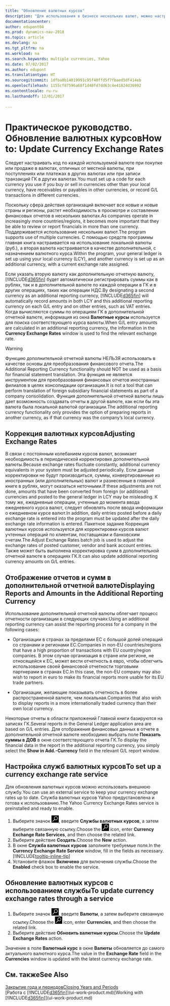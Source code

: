 ```yaml
---
title: "Обновление валютных курсов"
description: "Для использования в бизнесе нескольких валют, можно настроить код по каждой используемой валюте и использовать внешний сервис валютного курса, например Yahoo."
documentationcenter: 
author: edupont04
ms.prod: dynamics-nav-2018
ms.topic: article
ms.devlang: na
ms.tgt_pltfrm: na
ms.workload: na
ms.search.keywords: multiple currencies, Yahoo
ms.date: 07/02/2017
ms.author: edupont
ms.translationtype: HT
ms.sourcegitcommit: 1dfba8b14019991c95f40ffd5f7fbaed5df414eb
ms.openlocfilehash: 1155cf87596a68f1d48fd7dd63c4e41824d36992
ms.contentlocale: ru-ru
ms.lasthandoff: 12/01/2017

---
```

# <a name="how-to-update-currency-exchange-rates"></a><span data-ttu-id="1efc0-103">Практическое руководство. Обновление валютных курсов</span><span class="sxs-lookup"><span data-stu-id="1efc0-103">How to: Update Currency Exchange Rates</span></span>
<span data-ttu-id="1efc0-104">Следует настраивать код по каждой используемой валюте при покупке или продаже в валютах, отличных от местной валюты, при поступлениях или платежах в других валютах или при записи транзакций ГК в других валютах.</span><span class="sxs-lookup"><span data-stu-id="1efc0-104">You must set up a code for each currency you use if you buy or sell in currencies other than your local currency, have receivables or payables in other currencies, or record G/L transactions in different currencies.</span></span>  

<span data-ttu-id="1efc0-105">Поскольку сфера действия организаций включает все новые и новые страны и регионы, растет необходимость в просмотре и составлении финансовых отчетов в нескольких валютах.</span><span class="sxs-lookup"><span data-stu-id="1efc0-105">As companies operate in increasingly more countries/regions, it becomes more important that they be able to review or report financials in more than one currency.</span></span> <span data-ttu-id="1efc0-106">Поддерживается использование нескольких валют.</span><span class="sxs-lookup"><span data-stu-id="1efc0-106">The program supports use of multiple currencies.</span></span> <span data-ttu-id="1efc0-107">С помощью средств программы главная книга настраивается на использование локальной валюты (руб.), а вторая валюта настраивается в качестве дополнительной, с назначением валютного курса.</span><span class="sxs-lookup"><span data-stu-id="1efc0-107">Within the program, your general ledger is set up using your local currency (LCY), and another currency is set up as an additional currency, with a current exchange rate assigned.</span></span>  

 <span data-ttu-id="1efc0-108">Если указать вторую валюту как дополнительную отчетную валюту, [!INCLUDE[d365fin](includes/d365fin_md.md)] будет автоматически регистрировать суммы как в рублях, так и в дополнительной валюте по каждой операции в ГК и в других операциях, таких как операции НДС.</span><span class="sxs-lookup"><span data-stu-id="1efc0-108">By designating a second currency as an additional reporting currency, [!INCLUDE[d365fin](includes/d365fin_md.md)] will automatically record amounts in both LCY and this additional reporting currency on each G/L entry and on other entries, such as VAT entries.</span></span> <span data-ttu-id="1efc0-109">Когда вычисляются суммы по операциям ГК в дополнительной отчетной валюте, информация из окна **Валютные курсы** используется для поиска соответствующего курса валюты.</span><span class="sxs-lookup"><span data-stu-id="1efc0-109">When G/L entry amounts are calculated in an additional reporting currency, the information in the **Currency Exchange Rates** window is used to find the relevant exchange rate.</span></span>  

> [!WARNING]  
>  <span data-ttu-id="1efc0-110">Функцию дополнительной отчетной валюты НЕЛЬЗЯ использовать в качестве основы для преобразования финансового отчета.</span><span class="sxs-lookup"><span data-stu-id="1efc0-110">The Additional Reporting Currency functionality should NOT be used as a basis for financial statement translation.</span></span> <span data-ttu-id="1efc0-111">Эта функция не является инструментом для преобразования финансовых отчетов иностранных филиалов в целях консолидации организации.</span><span class="sxs-lookup"><span data-stu-id="1efc0-111">It is not a tool that can perform translation of foreign subsidiary financial statements as part of a company consolidation.</span></span> <span data-ttu-id="1efc0-112">Функция дополнительной отчетной валюты лишь дает возможность создавать отчеты в другой валюте, как если бы эта валюта была локальной валютой организации.</span><span class="sxs-lookup"><span data-stu-id="1efc0-112">The additional reporting currency functionality only provides the option of preparing reports in another currency, as if that currency was the company’s local currency.</span></span>

## <a name="adjusting-exchange-rates"></a><span data-ttu-id="1efc0-113">Коррекция валютных курсов</span><span class="sxs-lookup"><span data-stu-id="1efc0-113">Adjusting Exchange Rates</span></span>  
<span data-ttu-id="1efc0-114">В связи с постоянным колебанием курсов валют, возникает необходимость в периодической корректировке дополнительной валюты.</span><span class="sxs-lookup"><span data-stu-id="1efc0-114">Because exchange rates fluctuate constantly, additional currency equivalents in your system must be adjusted periodically.</span></span> <span data-ttu-id="1efc0-115">Если данные корректировки не будут производиться, суммы, конвертированные из иностранных (или дополнительных) валют и разнесенные в главной книге в рублях, могут оказаться неточными.</span><span class="sxs-lookup"><span data-stu-id="1efc0-115">If these adjustments are not done, amounts that have been converted from foreign (or additional) currencies and posted to the general ledger in LCY may be misleading.</span></span> <span data-ttu-id="1efc0-116">К тому же, ежедневные операции, учтенные до момента ввода ежедневного курса валют, следует обновлять после ввода информации о ежедневном курсе валют.</span><span class="sxs-lookup"><span data-stu-id="1efc0-116">In addition, daily entries posted before a daily exchange rate is entered into the program must be updated after the daily exchange rate information is entered.</span></span> <span data-ttu-id="1efc0-117">Пакетное задание Коррекция валютных курсов используется для корректировки курсов валют учтенных операций по клиентам, поставщикам и банковским счетам.</span><span class="sxs-lookup"><span data-stu-id="1efc0-117">The Adjust Exchange Rates batch job is used to adjust the exchange rates of posted customer, vendor and bank account entries.</span></span> <span data-ttu-id="1efc0-118">Также может быть выполнена корректировка сумм в дополнительной отчетной валюте в операциях ГК.</span><span class="sxs-lookup"><span data-stu-id="1efc0-118">It can also update additional reporting currency amounts on G/L entries.</span></span>  

## <a name="displaying-reports-and-amounts-in-the-additional-reporting-currency"></a><span data-ttu-id="1efc0-119">Отображение отчетов и сумм в дополнительной отчетной валюте</span><span class="sxs-lookup"><span data-stu-id="1efc0-119">Displaying Reports and Amounts in the Additional Reporting Currency</span></span>  
<span data-ttu-id="1efc0-120">Использование дополнительной отчетной валюты облегчает процесс отчетности организации в следующих случаях:</span><span class="sxs-lookup"><span data-stu-id="1efc0-120">Using an additional reporting currency can assist the reporting process for a company in the following cases:</span></span>  

- <span data-ttu-id="1efc0-121">Организации в странах за пределами ЕС с большой долей операций со странами и регионами ЕС.</span><span class="sxs-lookup"><span data-stu-id="1efc0-121">Companies in non-EU countries/regions that have a high proportion of transactions with EU country/region companies.</span></span> <span data-ttu-id="1efc0-122">В этом случае организация в стране или регионе, не относящейся к ЕС, может вести отчетность в евро, чтобы облегчить использование своей финансовой отчетности торговыми партнерами в странах ЕС.</span><span class="sxs-lookup"><span data-stu-id="1efc0-122">In this case, the non-EU company may also wish to report in euro to make its financial reports more usable for its EU trade partners.</span></span>  

- <span data-ttu-id="1efc0-123">Организации, желающие показывать отчетность в более распространенной валюте, чем локальная.</span><span class="sxs-lookup"><span data-stu-id="1efc0-123">Companies that also wish to display reports in a more internationally traded currency than their own local currency.</span></span>  

<span data-ttu-id="1efc0-124">Некоторые отчеты в области приложений Главной книги базируются на записях ГК.</span><span class="sxs-lookup"><span data-stu-id="1efc0-124">Several reports in the General Ledger application area are based on G/L entries.</span></span> <span data-ttu-id="1efc0-125">Для отображения финансовых данных в отчете в дополнительной отчетной валюте необходимо выбрать поле **Показать суммы в ДОВ** в окне соответствующего отчета ГК.</span><span class="sxs-lookup"><span data-stu-id="1efc0-125">To display the financial data in the report in the additional reporting currency, you simply select the **Show in Add.-Currency** field in the relevant G/L report window.</span></span>  

## <a name="to-set-up-a-currency-exchange-rate-service"></a><span data-ttu-id="1efc0-126">Настройка служб валютных курсов</span><span class="sxs-lookup"><span data-stu-id="1efc0-126">To set up a currency exchange rate service</span></span>
<span data-ttu-id="1efc0-127">Для обновления валютных курсов можно использовать внешнюю службу.</span><span class="sxs-lookup"><span data-stu-id="1efc0-127">You can use an external service to keep your currency exchange rates up to date.</span></span> <span data-ttu-id="1efc0-128">Служба валютных курсов Yahoo предустановлена и готова к использованию.</span><span class="sxs-lookup"><span data-stu-id="1efc0-128">The Yahoo Currency Exchange Rates service is preinstalled and ready to enable.</span></span>

1. <span data-ttu-id="1efc0-129">Выберите значок ![Поиск страницы или отчета](media/ui-search/search_small.png "Значок поиска страницы или отчета"), введите **Службы валютных курсов**, а затем выберите связанную ссылку.</span><span class="sxs-lookup"><span data-stu-id="1efc0-129">Choose the ![Search for Page or Report](media/ui-search/search_small.png "Search for Page or Report icon") icon, enter **Currency Exchange Rate Services**, and then choose the related link.</span></span>
2. <span data-ttu-id="1efc0-130">Выберите действие **Создать**.</span><span class="sxs-lookup"><span data-stu-id="1efc0-130">Choose the **New** action.</span></span>
3. <span data-ttu-id="1efc0-131">В окне **Служба валютных курсов** заполните требуемые поля.</span><span class="sxs-lookup"><span data-stu-id="1efc0-131">In the **Currency Exchange Rate Service** window, fill in the fields as necessary.</span></span> [!INCLUDE[tooltip-inline-tip](includes/tooltip-inline-tip_md.md)]
4. <span data-ttu-id="1efc0-132">Установите флажок **Включено** для включения службы.</span><span class="sxs-lookup"><span data-stu-id="1efc0-132">Choose the **Enabled** check box to enable the service.</span></span>

## <a name="to-update-currency-exchange-rates-through-a-service"></a><span data-ttu-id="1efc0-133">Обновление валютных курсов с использованием службы</span><span class="sxs-lookup"><span data-stu-id="1efc0-133">To update currency exchange rates through a service</span></span>
1. <span data-ttu-id="1efc0-134">Выберите значок ![Поиск страницы или отчета](media/ui-search/search_small.png "Значок поиска страницы или отчета"), введите **Валюты**, а затем выберите связанную ссылку.</span><span class="sxs-lookup"><span data-stu-id="1efc0-134">Choose the ![Search for Page or Report](media/ui-search/search_small.png "Search for Page or Report icon") icon, enter **Currencies**, and then choose the related link.</span></span>
2. <span data-ttu-id="1efc0-135">Выберите действие **Обновить валютные курсы**.</span><span class="sxs-lookup"><span data-stu-id="1efc0-135">Choose the **Update Exchange Rates** action.</span></span>

<span data-ttu-id="1efc0-136">Значение в поле **Валютный курс** в окне **Валюты** обновляется до самого актуального валютного курса.</span><span class="sxs-lookup"><span data-stu-id="1efc0-136">The value in the **Exchange Rate** field in the **Currencies** window is updated with the latest currency exchange rate.</span></span>

## <a name="see-also"></a><span data-ttu-id="1efc0-137">См. также</span><span class="sxs-lookup"><span data-stu-id="1efc0-137">See Also</span></span>
[<span data-ttu-id="1efc0-138">Закрытие года и периодов</span><span class="sxs-lookup"><span data-stu-id="1efc0-138">Closing Years and Periods</span></span>](year-close-years-periods.md)  
<span data-ttu-id="1efc0-139">[Работа с [!INCLUDE[d365fin](includes/d365fin_md.md)]](ui-work-product.md)</span><span class="sxs-lookup"><span data-stu-id="1efc0-139">[Working with [!INCLUDE[d365fin](includes/d365fin_md.md)]](ui-work-product.md)</span></span>

